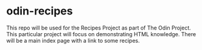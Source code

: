 # odin-recipes
This repo will be used for the Recipes Project as part of The Odin Project. This particular project will focus on demonstrating HTML knowledge. There will be a main index page with a link to some recipes. 